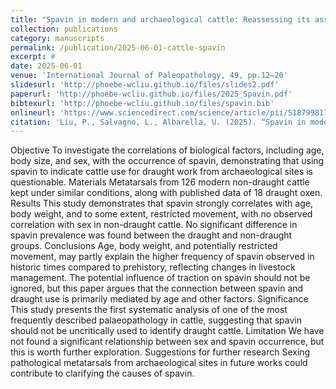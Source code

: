 ```yaml
---
title: "Spavin in modern and archaeological cattle: Reassessing its association with traction use"
collection: publications
category: manuscripts
permalink: /publication/2025-06-01-cattle-spavin
excerpt: # 
date: 2025-06-01
venue: 'International Journal of Paleopathology, 49, pp.12–20'
slidesurl: 'http://phoebe-wcliu.github.io/files/slides2.pdf'
paperurl: 'http://phoebe-wcliu.github.io/files/2025_Spavin.pdf'
bibtexurl: 'http://phoebe-wcliu.github.io/files/spavin.bib'
onlineurl: 'https://www.sciencedirect.com/science/article/pii/S187998172500004X'
citation: 'Liu, P., Salvagno, L., Albarella, U. (2025). “Spavin in modern and archaeological cattle: Reassessing its association with traction use”. International Journal of Paleopathology, 49, pp.12–20. DOI: 10.1016/j.ijpp.2025.02.003.'
---
```


Objective
To investigate the correlations of biological factors, including age, body size, and sex, with the occurrence of spavin, demonstrating that using spavin to indicate cattle use for draught work from archaeological sites is questionable.
Materials
Metatarsals from 126 modern non-draught cattle kept under similar conditions, along with published data of 18 draught oxen.
Results
This study demonstrates that spavin strongly correlates with age, body weight, and to some extent, restricted movement, with no observed correlation with sex in non-draught cattle. No significant difference in spavin prevalence was found between the draught and non-draught groups.
Conclusions
Age, body weight, and potentially restricted movement, may partly explain the higher frequency of spavin observed in historic times compared to prehistory, reflecting changes in livestock management. The potential influence of traction on spavin should not be ignored, but this paper argues that the connection between spavin and draught use is primarily mediated by age and other factors.
Significance
This study presents the first systematic analysis of one of the most frequently described palaeopathology in cattle, suggesting that spavin should not be uncritically used to identify draught cattle.
Limitation
We have not found a significant relationship between sex and spavin occurrence, but this is worth further exploration.
Suggestions for further research
Sexing pathological metatarsals from archaeological sites in future works could contribute to clarifying the causes of spavin.
